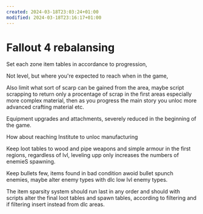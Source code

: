 ```yaml
---
created: 2024-03-18T23:03:24+01:00
modified: 2024-03-18T23:16:17+01:00
---
```


# Fallout 4 rebalansing

Set each zone item tables in accordance to progression, 

Not level, but where you're expected to reach when in the game, 

Also limit what sort of scarp can be gained from the area, maybe script scrapping to return only a procentage of scrap in the first areas especially more complex material, then as you progress the main story you unloc more advanced crafting material etc.

Equipment upgrades and attachments, severely reduced in the beginning of the game.

How about reaching Institute to unloc manufacturing

Keep loot tables to wood and pipe weapons and simple armour in the first regions, regardless of lvl, leveling upp only increases the numbers of enemieS spawning.

Keep bullets few, items found in bad condition awoid bullet spunch enemies, maybe alter enemy types with dlc low lvl enemy types.

The item sparsity system should run last in any order and should with scripts alter the final loot tables and spawn tables, according to filtering and if filtering insert instead from dlc areas.
